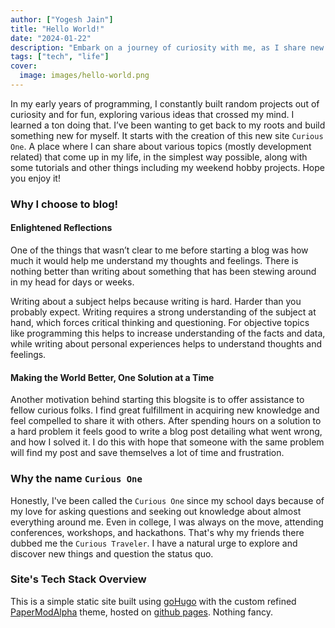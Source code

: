 ```yaml
---
author: ["Yogesh Jain"]
title: "Hello World!"
date: "2024-01-22"
description: "Embark on a journey of curiosity with me, as I share new ideas, challenge norms, and share insights."
tags: ["tech", "life"]
cover:
  image: images/hello-world.png
---
```


In my early years of programming, I constantly built random projects out of curiosity and for fun, exploring various ideas that crossed my mind. I learned a ton doing that. I’ve been wanting to get back to my roots and build something new for myself. It starts with the creation of this new site `Curious One`. A place where I can share about various topics (mostly development related) that come up in my life, in the simplest way possible, along with some tutorials and other things including my weekend hobby projects. Hope you enjoy it!

### Why I choose to blog!

#### Enlightened Reflections

One of the things that wasn’t clear to me before starting a blog was how much it would help me understand my thoughts and feelings. There is nothing better than writing about something that has been stewing around in my head for days or weeks.

Writing about a subject helps because writing is hard. Harder than you probably expect. Writing requires a strong understanding of the subject at hand, which forces critical thinking and questioning. For objective topics like programming this helps to increase understanding of the facts and data, while writing about personal experiences helps to understand thoughts and feelings.

#### Making the World Better, One Solution at a Time

Another motivation behind starting this blogsite is to offer assistance to fellow curious folks. I find great fulfillment in acquiring new knowledge and feel compelled to share it with others. After spending hours on a solution to a hard problem it feels good to write a blog post detailing what went wrong, and how I solved it. I do this with hope that someone with the same problem will find my post and save themselves a lot of time and frustration.

### Why the name `Curious One`

Honestly, I've been called the `Curious One` since my school days because of my love for asking questions and seeking out knowledge about almost everything around me. Even in college, I was always on the move, attending conferences, workshops, and hackathons. That's why my friends there dubbed me the `Curious Traveler`. I have a natural urge to explore and discover new things and question the status quo.

### Site's Tech Stack Overview

This is a simple static site built using [goHugo](https://gohugo.io/) with the custom refined [PaperModAlpha](https://github.com/YogeshJain96/PaperModAlpha/) theme, hosted on [github pages](https://pages.github.com/). Nothing fancy.
